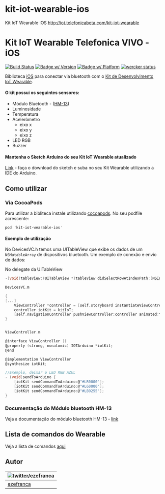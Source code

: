 # kit-iot-wearable-ios
Kit IoT Wearable iOS  http://iot.telefonicabeta.com/kit-iot-wearable


# Kit IoT Wearable Telefonica VIVO - iOS
[![Build Status](http://img.shields.io/travis/ezefranca/kit-iot-wearable-ios.svg?style=flat)](https://travis-ci.org/ezefranca/kit-iot-wearable-ios)
[![Badge w/ Version](https://cocoapod-badges.herokuapp.com/v/kit-iot-wearable-ios/badge.png)](http://cocoadocs.org/docsets/FSK-Arduino-iOS)
[![Badge w/ Platform](https://cocoapod-badges.herokuapp.com/p/kit-iot-wearable-ios/badge.svg)](http://cocoadocs.org/docsets/FSK-Arduino-iOS)
[![wercker status](https://app.wercker.com/status/7d5a33ceed1006aae64e3937f40d2bf1/s "wercker status")](https://app.wercker.com/project/bykey/554b5f78acb272dc78095c87)

Biblioteca [iOS](http://apple.com/) para conectar via bluetooth com o [Kit de Desenvolvimento IoT Wearable](http://iot.telefonicabeta.com/).

#### O kit possui os seguintes sensores:
  * Módulo Bluetooth - ([HM-13](http://www.fasttech.com/product/1827700-hm-13-dual-mode-bluetooth-4-0-ble-spp-le-serial))
  * Luminosidade
  * Temperatura
  * Acelerômetro
    * eixo x
    * eixo y
    * eixo z
  * LED RGB
  * Buzzer


#### Mantenha o Sketch Arduino do seu Kit IoT Wearable atualizado
[Link](https://github.com/telefonicadigital/kit-iot-wearable-arduino) - faça o download do sketch e suba no seu Kit Wearable utilizando a IDE do Arduino.


## Como utilizar

### Via CocoaPods

Para utilizar a bibliteca instale utilizando [cocoapods](http://cocoapods.org/). No seu podfile acrescente:

```
pod 'kit-iot-wearable-ios'
```

#### Exemplo de utilização

No DevicesVC.h temos uma UITableView que exibe os dados de um ```NSMutableArray``` de dispositivos bluetooth.
Um exemplo de conexão e envio de dados:

No delegate da UITableView
```c
-(void)tableView:(UITableView *)tableView didSelectRowAtIndexPath:(NSIndexPath *)indexPath

DevicesVC.m

{
[...]
    ViewController *controller = [self.storyboard instantiateViewControllerWithIdentifier:@"XPTO"];
    controller.iotKit = kitIoT;
    [self.navigationController pushViewController:controller animated:YES];
}


ViewController.m

@interface ViewController ()
@property (strong, nonatomic) IOTArduino *iotKit;
@end

@implementation ViewController
@synthesize iotKit;

//Exemplo, deixar o LED RGB AZUL
- (void)sendToArduino {
    [iotKit sendCommandToArduino:@"#LR0000"];
    [iotKit sendCommandToArduino:@"#LG0000"];
    [iotKit sendCommandToArduino:@"#LB0255"];
}


```
### Documentação do Módulo bluetooth HM-13
Veja a documentação do módulo bluetooth HM-13 - [link](http://www.seeedstudio.com/wiki/images/3/32/Bluetooth_HM-13_en.pdf)


## Lista de comandos do Wearable
Veja a lista de comandos [aqui](https://github.com/telefonicadigital/kit-iot-wearable/wiki/Comandos-do-Wearable)


## Autor
| [![twitter/ezefranca](https://avatars0.githubusercontent.com/u/3648336?v=3&u=c9cf380aa967f5eb9cbb0097db0dd8586875dd6d&s?s=80)](http://twitter.com/ezefranca "Follow @ezefranca on Twitter") |
|---|
| [ezefranca](http://ezefranca.com) |

